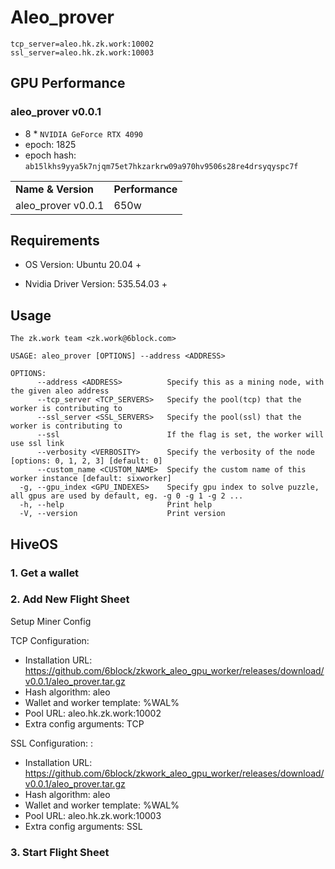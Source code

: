 # Aleo_prover
```shell
tcp_server=aleo.hk.zk.work:10002
ssl_server=aleo.hk.zk.work:10003
```
## GPU Performance
### aleo_prover v0.0.1
- 8 * `NVIDIA GeForce RTX 4090`
- epoch: 1825
- epoch hash: `ab15lkhs9yya5k7njqm75et7hkzarkrw09a970hv9506s28re4drsyqyspc7f`
  
<table>
  <tr>
   <td><strong>Name & Version</strong>
   </td>
   <td><strong>Performance</strong>
   </td>
  </tr>
  <tr>
   <td>aleo_prover v0.0.1
   </td>
   <td>650w
   </td>
  </tr>
</table>


## Requirements
- OS Version: Ubuntu 20.04 +

- Nvidia Driver Version: 535.54.03 +

## Usage
```shell
The zk.work team <zk.work@6block.com>

USAGE: aleo_prover [OPTIONS] --address <ADDRESS>

OPTIONS:
      --address <ADDRESS>          Specify this as a mining node, with the given aleo address
      --tcp_server <TCP_SERVERS>   Specify the pool(tcp) that the worker is contributing to
      --ssl_server <SSL_SERVERS>   Specify the pool(ssl) that the worker is contributing to
      --ssl                        If the flag is set, the worker will use ssl link
      --verbosity <VERBOSITY>      Specify the verbosity of the node [options: 0, 1, 2, 3] [default: 0]
      --custom_name <CUSTOM_NAME>  Specify the custom name of this worker instance [default: sixworker]
  -g, --gpu_index <GPU_INDEXES>    Specify gpu index to solve puzzle, all gpus are used by default, eg. -g 0 -g 1 -g 2 ...
  -h, --help                       Print help
  -V, --version                    Print version
```

## HiveOS 
### 1. Get a wallet
### 2. Add New Flight Sheet
Setup Miner Config

TCP Configuration:
- Installation URL: https://github.com/6block/zkwork_aleo_gpu_worker/releases/download/v0.0.1/aleo_prover.tar.gz
- Hash algorithm: aleo
- Wallet and worker template: %WAL%
- Pool URL:  aleo.hk.zk.work:10002
- Extra config arguments: TCP

SSL Configuration:
:
- Installation URL: https://github.com/6block/zkwork_aleo_gpu_worker/releases/download/v0.0.1/aleo_prover.tar.gz
- Hash algorithm: aleo
- Wallet and worker template: %WAL%
- Pool URL:  aleo.hk.zk.work:10003
- Extra config arguments: SSL
### 3. Start Flight Sheet